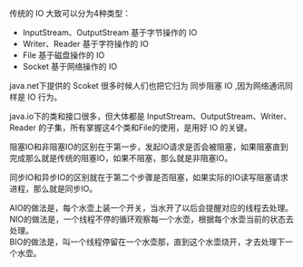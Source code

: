 传统的 IO 大致可以分为4种类型：

* InputStream、OutputStream 基于字节操作的 IO
* Writer、Reader 基于字符操作的 IO
* File 基于磁盘操作的 IO
* Socket 基于网络操作的 IO

java.net下提供的 Scoket 很多时候人们也把它归为 同步阻塞 IO ,因为网络通讯同样是 IO 行为。

java.io下的类和接口很多，但大体都是 InputStream、OutputStream、Writer、Reader 的子集，所有掌握这4个类和File的使用，是用好 IO 的关键。



阻塞IO和非阻塞IO的区别在于第一步，发起IO请求是否会被阻塞，如果阻塞直到完成那么就是传统的阻塞IO，如果不阻塞，那么就是非阻塞IO。

  


同步IO和异步IO的区别就在于第二个步骤是否阻塞，如果实际的IO读写阻塞请求进程，那么就是同步IO。

AIO的做法是，每个水壶上装一个开关，当水开了以后会提醒对应的线程去处理。  
NIO的做法是，一个线程不停的循环观察每一个水壶，根据每个水壶当前的状态去处理。  
BIO的做法是，叫一个线程停留在一个水壶那，直到这个水壶烧开，才去处理下一个水壶。

